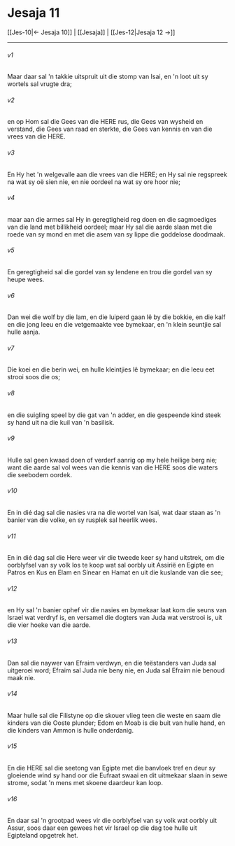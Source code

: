 # Jesaja 11

[[Jes-10|← Jesaja 10]] | [[Jesaja]] | [[Jes-12|Jesaja 12 →]]
***

###### v1
Maar daar sal 'n takkie uitspruit uit die stomp van Isai, en 'n loot uit sy wortels sal vrugte dra; 
###### v2
en op Hom sal die Gees van die HERE rus, die Gees van wysheid en verstand, die Gees van raad en sterkte, die Gees van kennis en van die vrees van die HERE. 
###### v3
En Hy het 'n welgevalle aan die vrees van die HERE; en Hy sal nie regspreek na wat sy oë sien nie, en nie oordeel na wat sy ore hoor nie; 
###### v4
maar aan die armes sal Hy in geregtigheid reg doen en die sagmoediges van die land met billikheid oordeel; maar Hy sal die aarde slaan met die roede van sy mond en met die asem van sy lippe die goddelose doodmaak. 
###### v5
En geregtigheid sal die gordel van sy lendene en trou die gordel van sy heupe wees. 
###### v6
Dan wei die wolf by die lam, en die luiperd gaan lê by die bokkie, en die kalf en die jong leeu en die vetgemaakte vee bymekaar, en 'n klein seuntjie sal hulle aanja. 
###### v7
Die koei en die berin wei, en hulle kleintjies lê bymekaar; en die leeu eet strooi soos die os; 
###### v8
en die suigling speel by die gat van 'n adder, en die gespeende kind steek sy hand uit na die kuil van 'n basilisk. 
###### v9
Hulle sal geen kwaad doen of verderf aanrig op my hele heilige berg nie; want die aarde sal vol wees van die kennis van die HERE soos die waters die seebodem oordek. 
###### v10
En in dié dag sal die nasies vra na die wortel van Isai, wat daar staan as 'n banier van die volke, en sy rusplek sal heerlik wees. 
###### v11
En in dié dag sal die Here weer vir die tweede keer sy hand uitstrek, om die oorblyfsel van sy volk los te koop wat sal oorbly uit Assirië en Egipte en Patros en Kus en Elam en Sínear en Hamat en uit die kuslande van die see; 
###### v12
en Hy sal 'n banier ophef vir die nasies en bymekaar laat kom die seuns van Israel wat verdryf is, en versamel die dogters van Juda wat verstrooi is, uit die vier hoeke van die aarde. 
###### v13
Dan sal die naywer van Efraim verdwyn, en die teëstanders van Juda sal uitgeroei word; Efraim sal Juda nie beny nie, en Juda sal Efraim nie benoud maak nie. 
###### v14
Maar hulle sal die Filistyne op die skouer vlieg teen die weste en saam die kinders van die Ooste plunder; Edom en Moab is die buit van hulle hand, en die kinders van Ammon is hulle onderdanig. 
###### v15
En die HERE sal die seetong van Egipte met die banvloek tref en deur sy gloeiende wind sy hand oor die Eufraat swaai en dit uitmekaar slaan in sewe strome, sodat 'n mens met skoene daardeur kan loop. 
###### v16
En daar sal 'n grootpad wees vir die oorblyfsel van sy volk wat oorbly uit Assur, soos daar een gewees het vir Israel op die dag toe hulle uit Egipteland opgetrek het. 

